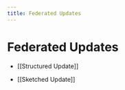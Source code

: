 ```yaml
---
title: Federated Updates
---
```


# Federated Updates
- [[Structured Update]] 

- [[Sketched Update]]


































